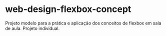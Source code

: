 # web-design-flexbox-concept
Projeto modelo para a prática e aplicação dos conceitos de flexbox em sala de aula. Projeto individual.
